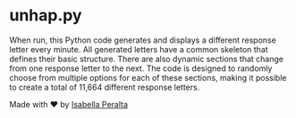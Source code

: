 # unhap.py

When run, this Python code generates and displays a different response letter every minute. All generated letters have a common skeleton that defines their basic structure. There are also dynamic sections that change from one response letter to the next. The code is designed to randomly choose from multiple options for each of these sections, making it possible to create a total of 11,664 different response letters. 

Made with ❤️ by [Isabella Peralta](https://www.isabellaperalta.com/)
